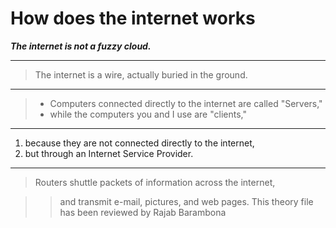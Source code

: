 # How does the internet works
***The internet is not a fuzzy cloud.***

-------------------------------------------------------------
> The internet is a wire, actually buried in the ground. 
_____________________________________________________________
>* Computers connected directly to the internet are called "Servers," 
>* while the computers you and I use are "clients," 
-------------------------------------------------------------
1. because they are not connected directly to the internet, 
2. but through an Internet Service Provider. 
-------------------------------------------------------------
>Routers shuttle packets of information across the internet, 

>>and transmit e-mail, pictures, and web pages.
>>This theory file has been reviewed by Rajab Barambona

